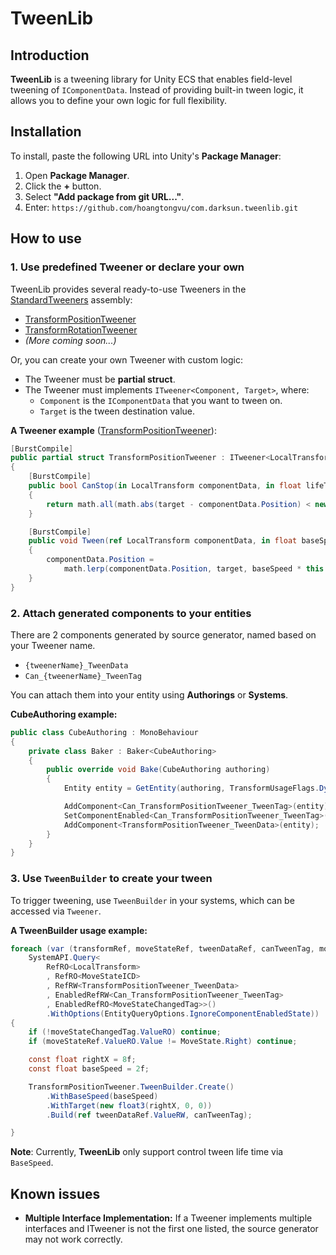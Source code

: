 # TweenLib

## Introduction

**TweenLib** is a tweening library for Unity ECS that enables field-level tweening of `IComponentData`. Instead of providing built-in tween logic, it allows you to define your own logic for full flexibility.

## Installation

To install, paste the following URL into Unity's **Package Manager**:

1. Open **Package Manager**.
2. Click the **+** button.
3. Select **"Add package from git URL..."**.
4. Enter: `https://github.com/hoangtongvu/com.darksun.tweenlib.git`

## How to use

### 1. Use predefined Tweener or declare your own

TweenLib provides several ready-to-use Tweeners in the [StandardTweeners](StandardTweeners) assembly:
- [TransformPositionTweener](StandardTweeners/TransformPositionTweener.cs)
- [TransformRotationTweener](StandardTweeners/TransformRotationTweener.cs)
- *(More coming soon...)*

Or, you can create your own Tweener with custom logic:
- The Tweener must be **partial struct**.
- The Tweener must implements `ITweener<Component, Target>`, where:
    - `Component` is the `IComponentData` that you want to tween on.
    - `Target` is the tween destination value.

**A Tweener example** ([TransformPositionTweener](StandardTweeners/TransformPositionTweener.cs)):
```cs
[BurstCompile]
public partial struct TransformPositionTweener : ITweener<LocalTransform, float3>
{
    [BurstCompile]
    public bool CanStop(in LocalTransform componentData, in float lifeTimeSecond, in float baseSpeed, in float3 target)
    {
        return math.all(math.abs(target - componentData.Position) < new float3(Configs.Epsilon));
    }

    [BurstCompile]
    public void Tween(ref LocalTransform componentData, in float baseSpeed, in float3 target)
    {
        componentData.Position =
            math.lerp(componentData.Position, target, baseSpeed * this.DeltaTime);
    }
}
```

### 2. Attach generated components to your entities

There are 2 components generated by source generator, named based on your Tweener name.
- `{tweenerName}_TweenData`
- `Can_{tweenerName}_TweenTag`

You can attach them into your entity using **Authorings** or **Systems**.

**CubeAuthoring example:**
```cs
public class CubeAuthoring : MonoBehaviour
{
    private class Baker : Baker<CubeAuthoring>
    {
        public override void Bake(CubeAuthoring authoring)
        {
            Entity entity = GetEntity(authoring, TransformUsageFlags.Dynamic);

            AddComponent<Can_TransformPositionTweener_TweenTag>(entity);
            SetComponentEnabled<Can_TransformPositionTweener_TweenTag>(entity, false);
            AddComponent<TransformPositionTweener_TweenData>(entity);
        }
    }
}
```

### 3. Use `TweenBuilder` to create your tween

To trigger tweening, use `TweenBuilder` in your systems, which can be accessed via `Tweener`.

**A TweenBuilder usage example:**
```cs
foreach (var (transformRef, moveStateRef, tweenDataRef, canTweenTag, moveStateChangedTag) in
    SystemAPI.Query<
        RefRO<LocalTransform>
        , RefRO<MoveStateICD>
        , RefRW<TransformPositionTweener_TweenData>
        , EnabledRefRW<Can_TransformPositionTweener_TweenTag>
        , EnabledRefRO<MoveStateChangedTag>>()
        .WithOptions(EntityQueryOptions.IgnoreComponentEnabledState))
{
    if (!moveStateChangedTag.ValueRO) continue;
    if (moveStateRef.ValueRO.Value != MoveState.Right) continue;

    const float rightX = 8f;
    const float baseSpeed = 2f;

    TransformPositionTweener.TweenBuilder.Create()
        .WithBaseSpeed(baseSpeed)
        .WithTarget(new float3(rightX, 0, 0))
        .Build(ref tweenDataRef.ValueRW, canTweenTag);

}
```

**Note**: Currently, **TweenLib** only support control tween life time via `BaseSpeed`.

## Known issues

- **Multiple Interface Implementation:** If a Tweener implements multiple interfaces and ITweener is not the first one listed, the source generator may not work correctly.